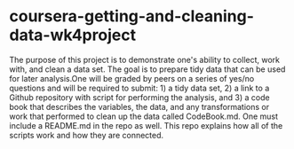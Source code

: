# coursera-getting-and-cleaning-data-wk4project
The purpose of this project is to demonstrate one's ability to collect, work with, and clean a data set. The goal is to prepare tidy data that can be used for later analysis.One will be graded by peers on a series of yes/no questions and will be required to submit: 1) a tidy data set, 2) a link to a Github repository with script for performing the analysis, and 3) a code book that describes the variables, the data, and any transformations or work that performed to clean up the data called CodeBook.md. One must include a README.md in the repo as well. This repo explains how all of the scripts work and how they are connected.
